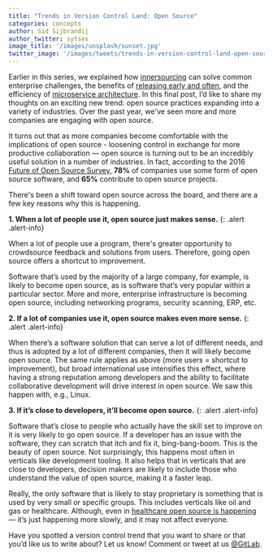 ```yaml
---
title: "Trends in Version Control Land: Open Source"
categories: concepts
author: Sid Sijbrandij
author_twitter: sytses
image_title: '/images/unsplash/sunset.jpg'
twitter_image: '/images/tweets/trends-in-version-control-land-open-source.png'
---
```


Earlier in this series, we explained how [innersourcing][post-1] can solve
common enterprise challenges, the benefits of
[releasing early and often][post-2], and the efficiency of
[microservice architecture][post-3]. In this final post, I’d like to
share my thoughts on an exciting new trend: open source practices expanding into a variety of industries.
Over the past year, we've seen more and more companies are engaging with open source.

<!-- more -->

It turns out that as more companies become comfortable with the implications
of open source - loosening control in exchange for more productive collaboration — open source is turning out to be an incredibly useful
solution in a number of industries. In fact, according to the 2016
[Future of Open Source Survey][survay], **78%** of companies use some
form of open source software, and **65%** contribute to open source projects.

There's been a shift toward open source across the board, and there are a few key reasons why this is happening.

**1. When a lot of people use it, open source just makes sense.**
{: .alert .alert-info}

When a lot of people use a program, there's greater opportunity
to crowdsource feedback and solutions from users. Therefore, going open source offers
a shortcut to improvement.

Software that’s used by the majority of a large company, for example, is
likely to become open source, as is software that’s very popular within a
particular sector. More and more, enterprise infrastructure is becoming open
source, including networking programs, security scanning, ERP, etc.

**2. If a lot of companies use it, open source makes even more sense.**
{: .alert .alert-info}

When there’s a software solution that can serve a lot of different needs,
and thus is adopted by a lot of different companies, then
it will likely become open source. The same rule applies as above
(more users = shortcut to improvement), but broad international use
intensifies this effect, where having a strong reputation among developers
and the ability to facilitate collaborative development will drive interest
in open source. We saw this happen with, e.g., Linux.

**3. If it’s close to developers, it’ll become open source.**
{: .alert .alert-info}

Software that’s close to people who actually have the skill set to
improve on it is very likely to go open source. If a developer has
an issue with the software, they can scratch that itch and fix it,
bing-bang-boom. This is the beauty of open source. Not surprisingly,
this happens most often in verticals like development tooling. It also
helps that in verticals that are close to developers, decision
makers are likely to include those who understand the value of open
source, making it a faster leap.

Really, the only software that is likely to stay proprietary is something
that is used by very small or specific groups. This includes verticals like oil and
gas or healthcare. Although, even in [healthcare open source is happening](https://en.wikipedia.org/wiki/List_of_open-source_health_software) — it’s
just happening more slowly, and it may not affect everyone.

Have you spotted a version control trend that you want to share or that
you’d like us to write about? Let us know! Comment or tweet at us [@GitLab].

<!-- Identifiers, in alphabetical order -->

[@GitLab]: https://twitter.com/gitlab
[post-1]: /2016/07/07/trends-version-control-innersourcing/
[post-2]: /2016/07/21/release-early-release-often/
[post-3]: /2016/08/16/trends-in-version-control-land-microservices/
[survay]: https://www.blackducksoftware.com/2016-future-of-open-source

